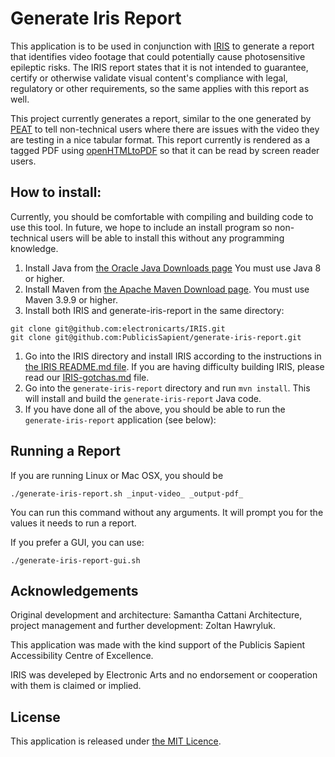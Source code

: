 
# Generate Iris Report

This application is to be used in conjunction with [IRIS](https://github.com/electronicarts/IRIS) to generate a report that identifies video footage that could potentially cause photosensitive epileptic risks. The IRIS report states that it is not intended to guarantee, certify or otherwise validate visual content's compliance with legal, regulatory or other requirements, so the same applies with this report as well.

This project currently generates a report, similar to the one generated by [PEAT](https://trace.umd.edu/photosensitive-epilepsy-analysis-tool-peat-user-guide/) to tell non-technical users where there are issues with the video they are testing in a nice tabular format.  This report currently is rendered as a tagged PDF using [openHTMLtoPDF](https://github.com/danfickle/openhtmltopdf) so that it can be read by screen reader users.

## How to install:

Currently, you should be comfortable with compiling and building code to use this tool.  In future, we hope to include an install program so non-technical users will be able to install this without any programming knowledge.

1. Install Java from [the Oracle Java Downloads page](https://www.oracle.com/java/technologies/downloads/) You must use Java 8 or higher.
1. Install Maven from [the Apache Maven Download page](https://maven.apache.org/download.cgi). You must use Maven 3.9.9 or higher.
1. Install both IRIS and generate-iris-report in the same directory:

```
git clone git@github.com:electronicarts/IRIS.git
git clone git@github.com:PublicisSapient/generate-iris-report.git
```

1. Go into the IRIS directory and install IRIS according to the instructions in [the IRIS README.md file](https://github.com/electronicarts/IRIS).  If you are having difficulty building IRIS, please read our [IRIS-gotchas.md](./IRIS-gotchas.md) file.
1. Go into the `generate-iris-report` directory and run `mvn install`.  This will install and build the `generate-iris-report` Java code.
1. If you have done all of the above, you should be able to run the `generate-iris-report` application (see below):

## Running a Report

If you are running Linux or Mac OSX, you should be 

```
./generate-iris-report.sh _input-video_ _output-pdf_
```

You can run this command without any arguments.  It will prompt you for the values it needs to run a report.

If you prefer a GUI, you can use:

```
./generate-iris-report-gui.sh
```

## Acknowledgements
Original development and architecture: Samantha Cattani
Architecture, project management and further development: Zoltan Hawryluk.  

This application was made with the kind support of the Publicis Sapient Accessibility Centre of Excellence.

IRIS was develeped by Electronic Arts and no endorsement or cooperation with them is claimed or implied.

## License 
This application is released under [the MIT Licence](opensource.org/license/mit).